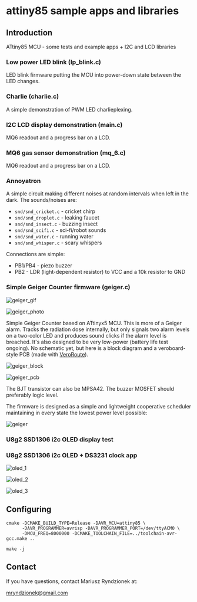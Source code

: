 attiny85 sample apps and libraries
==================================

Introduction
------------

ATtiny85 MCU - some tests and example apps + I2C and LCD libraries

### Low power LED blink (lp_blink.c)

LED blink firmware putting the MCU into power-down state
between the LED changes.

### Charlie (charlie.c)

A simple demonstration of PWM LED charlieplexing.

### I2C LCD display demonstration (main.c)

MQ6 readout and a progress bar on a LCD. 

### MQ6 gas sensor demonstration (mq_6.c)

MQ6 readout and a progress bar on a LCD. 

### Annoyatron

A simple circuit making different noises at random
intervals when left in the dark. The sounds/noises are:

 - `snd/snd_cricket.c` - cricket chirp
 - `snd/snd_droplet.c` - leaking faucet
 - `snd/snd_insect.c` - buzzing insect
 - `snd/snd_scifi.c` - sci-fi/robot sounds
 - `snd/snd_water.c` - running water
 - `snd/snd_whisper.c` - scary whispers

Connections are simple:
 - PB1/PB4 - piezo buzzer
 - PB2 - LDR (light-dependent resistor) to VCC and a 10k resistor to GND


### Simple Geiger Counter firmware (geiger.c)

![geiger_gif](design/geiger.gif)

![geiger_photo](design/geiger_photo.png)

Simple Geiger Counter based on ATtinyx5 MCU.
This is more of a Geiger alarm.
Tracks the radiation dose internally, but only signals two
alarm levels on a two-color LED and produces sound clicks
if the alarm level is breached. It's also designed to
be very low-power (battery life test ongoing).
No schematic yet, but here is a block diagram
and a veroboard-style PCB (made with [VeroRoute](https://sourceforge.net/projects/veroroute/)).

![geiger_block](design/geiger_block.png)

![geiger_pcb](design/geiger_pcb.png)

The BJT transistor can also be MPSA42.
The buzzer MOSFET should preferably logic level.

The firmware is designed as a simple and lightweight
cooperative scheduler maintaining in every state
the lowest power level possible: 

![geiger](design/geiger.png)

### U8g2 SSD1306 i2c OLED display test

### U8g2 SSD1306 i2c OLED + DS3231 clock app

![oled_1](images/oled_1.png)

![oled_2](images/oled_2.png)

![oled_3](images/oled_3.png)


Configuring
-----------

```
cmake -DCMAKE_BUILD_TYPE=Release -DAVR_MCU=attiny85 \
      -DAVR_PROGRAMMER=avrisp -DAVR_PROGRAMMER_PORT=/dev/ttyACM0 \
      -DMCU_FREQ=8000000 -DCMAKE_TOOLCHAIN_FILE=../toolchain-avr-gcc.make ..

make -j
```


Contact
-------
If you have questions, contact Mariusz Ryndzionek at:

<mryndzionek@gmail.com>
